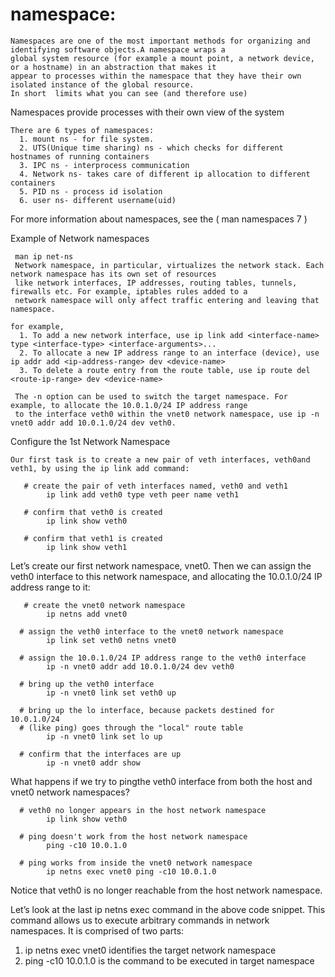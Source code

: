 # namespace: 
    Namespaces are one of the most important methods for organizing and identifying software objects.A namespace wraps a
    global system resource (for example a mount point, a network device, or a hostname) in an abstraction that makes it 
    appear to processes within the namespace that they have their own isolated instance of the global resource.
    In short  limits what you can see (and therefore use)

Namespaces provide processes with their own view of the system

    There are 6 types of namespaces:
      1. mount ns - for file system.
      2. UTS(Unique time sharing) ns - which checks for different hostnames of running containers
      3. IPC ns - interprocess communication
      4. Network ns- takes care of different ip allocation to different containers
      5. PID ns - process id isolation
      6. user ns- different username(uid)
For more information about namespaces, see the ( man namespaces 7 )
   
Example of Network namespaces

     man ip net-ns
     Network namespace, in particular, virtualizes the network stack. Each network namespace has its own set of resources
     like network interfaces, IP addresses, routing tables, tunnels, firewalls etc. For example, iptables rules added to a
     network namespace will only affect traffic entering and leaving that namespace.
     
    for example,
      1. To add a new network interface, use ip link add <interface-name> type <interface-type> <interface-arguments>...
      2. To allocate a new IP address range to an interface (device), use ip addr add <ip-address-range> dev <device-name>
      3. To delete a route entry from the route table, use ip route del <route-ip-range> dev <device-name>

     The -n option can be used to switch the target namespace. For example, to allocate the 10.0.1.0/24 IP address range 
     to the interface veth0 within the vnet0 network namespace, use ip -n vnet0 addr add 10.0.1.0/24 dev veth0.
 
Configure the 1st Network Namespace    
     
    Our first task is to create a new pair of veth interfaces, veth0and veth1, by using the ip link add command:
       
       # create the pair of veth interfaces named, veth0 and veth1
            ip link add veth0 type veth peer name veth1

       # confirm that veth0 is created
            ip link show veth0

       # confirm that veth1 is created
            ip link show veth1
    
Let’s create our first network namespace, vnet0. Then we can assign the veth0 interface to this network namespace, and 
allocating the 10.0.1.0/24 IP address range to it:

       # create the vnet0 network namespace
            ip netns add vnet0

      # assign the veth0 interface to the vnet0 network namespace
            ip link set veth0 netns vnet0

      # assign the 10.0.1.0/24 IP address range to the veth0 interface
            ip -n vnet0 addr add 10.0.1.0/24 dev veth0

      # bring up the veth0 interface
            ip -n vnet0 link set veth0 up

      # bring up the lo interface, because packets destined for 10.0.1.0/24
      # (like ping) goes through the "local" route table
            ip -n vnet0 link set lo up 

      # confirm that the interfaces are up
            ip -n vnet0 addr show

What happens if we try to pingthe veth0 interface from both the host and vnet0 network namespaces?
 
      # veth0 no longer appears in the host network namespace
            ip link show veth0            

      # ping doesn't work from the host network namespace
            ping -c10 10.0.1.0

      # ping works from inside the vnet0 network namespace
            ip netns exec vnet0 ping -c10 10.0.1.0
            
Notice that veth0 is no longer reachable from the host network namespace.

Let’s look at the last ip netns exec command in the above code snippet. This command allows us to execute arbitrary 
commands in network namespaces.
It is comprised of two parts:
 1. ip netns exec vnet0 identifies the target network namespace
 2. ping -c10 10.0.1.0 is the command to be executed in target namespace

